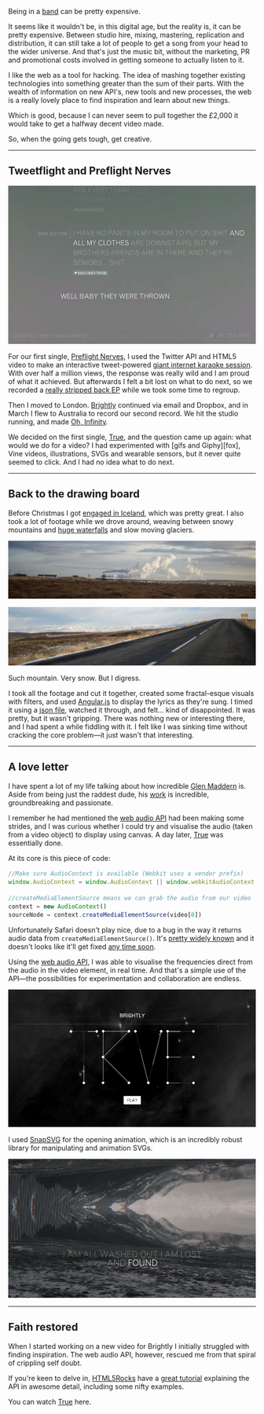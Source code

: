 Being in a [band][brightly] can be pretty expensive.

It seems like it wouldn't be, in this digital age, but the reality is, it can be pretty expensive. Between studio hire, mixing, mastering, replication and distribution, it can still take a lot of people to get a song from your head to the wider universe. And that's just the music bit, without the marketing, PR and promotional costs involved in getting someone to actually listen to it.

I like the web as a tool for hacking. The idea of mashing together existing technologies into something greater than the sum of their parts. With the wealth of information on new API's, new tools and new processes, the web is a really lovely place to find inspiration and learn about new things.

Which is good, because I can never seem to pull together the £2,000 it would take to get a halfway decent video made.

So, when the going gets tough, get creative.

---

## Tweetflight and Preflight Nerves

![Preflight Nerves, affectionately titled Tweetflight.](/images/articles/the-web-audio-api/image-tweetflight.jpg)

For our first single, [Preflight Nerves][preflight-nerves], I used the Twitter API and HTML5 video to make an interactive tweet-powered [giant internet karaoke session][preflight-nerves]. With over half a million views, the response was really wild and I am proud of what it achieved. But afterwards I felt a bit lost on what to do next, so we recorded a [really stripped back EP][the-greylings] while we took some time to regroup.

Then I moved to London. [Brightly][brightly] continued via email and Dropbox, and in March I flew to Australia to record our second record. We hit the studio running, and made [Oh, Infinity][oh-infinity].

We decided on the first single, [True][true], and the question came up again: what would we do for a video? I had experimented with [gifs and Giphy][fox], Vine videos, illustrations, SVGs and wearable sensors, but it never quite seemed to click. And I had no idea what to do next.

---

## Back to the drawing board

Before Christmas I got [engaged in Iceland][engaged-in-iceland], which was pretty great. I also took a lot of footage while we drove around, weaving between snowy mountains and [huge waterfalls][gullfoss] and slow moving glaciers.

![I think that's steam?](/images/articles/the-web-audio-api/image-smoke.jpg)

![This, I know, is a road.](/images/articles/the-web-audio-api/image-road.jpg)

Such mountain. Very snow. But I digress.

I took all the footage and cut it together, created some fractal-esque visuals with filters, and used [Angular.js][angularjs] to display the lyrics as they're sung. I timed it using a [json file][true-json], watched it through, and felt... kind of disappointed. It was pretty, but it wasn't gripping. There was nothing new or interesting there, and I had spent a while fiddling with it. I felt like I was sinking time without cracking the core problem—it just wasn't that interesting.

---

## A love letter

I have spent a lot of my life talking about how incredible [Glen Maddern][glen-maddern-twitter] is. Aside from being just the raddest dude, his [work][glen-maddern-site] is incredible, groundbreaking and passionate.

I remember he had mentioned the [web audio API][web-audio-api-mdn] had been making some strides, and I was curious whether I could try and visualise the audio (taken from a video object) to display using canvas. A day later, [True][true-video] was essentially done.

At its core is this piece of code:

```javascript
//Make sure AudioContext is available (Webkit uses a vendor prefix)
window.AudioContext = window.AudioContext || window.webkitAudioContext

//createMediaElementSource means we can grab the audio from our video
context = new AudioContext()
sourceNode = context.createMediaElementSource(video[0])
```

Unfortunately Safari doesn't play nice, due to a bug in the way it returns audio data from `createMediaElementSource()`. It's [pretty widely known][safari-web-audio-bug-tweet] and it doesn't looks like it'll get fixed [any time soon][safari-web-audio-bug].

Using the [web audio API][web-audio-api-mdn], I was able to visualise the frequencies direct from the audio in the video element, in real time. And that's a simple use of the API—the possibilities for experimentation and collaboration are endless.

![The True opening visual.](/images/articles/the-web-audio-api/image-true-01.jpg)

I used [SnapSVG][snapsvg] for the opening animation, which is an incredibly robust library for manipulating and animation SVGs.

![The web audio API visualisation.](/images/articles/the-web-audio-api/image-true-02.jpg)

---

## Faith restored

When I started working on a new video for Brightly I initially struggled with finding inspiration. The web audio API, however, rescued me from that spiral of crippling self doubt.

If you're keen to delve in, [HTML5Rocks][html5rocks-tutorial] have a [great tutorial][html5rocks-tutorial] explaining the API in awesome detail, including some nifty examples.

You can watch [True][true-video] here.

  [brightly]: http://wearebrightly.com
  [preflight-nerves]: http://tweetflight.wearebrightly.com
  [the-greylings]: http://music.wearebrightly.com/album/the-greylings
  [true]: https://soundcloud.com/wearebrightly/true
  [oh-infinity]: http://music.wearebrightly.com/album/oh-infinity
  [engaged-in-iceland]: https://www.flickr.com/photos/superhighfives/sets/72157637091939475/
  [gullfoss]: http://en.wikipedia.org/wiki/Gullfoss
  [angularjs]: http://angularjs.org/
  [true-json]: http://true.wearebrightly.com/data/data.json
  [gifs]: http://fox.wearebrightly.com/
  [glen-maddern-twitter]: https://twitter.com/@glenmaddern
  [glen-maddern-site]: http://glenmaddern.com/
  [web-audio-api-mdn]: https://developer.mozilla.org/en-US/docs/Web/API/Web_Audio_API
  [true-video]: http://true.wearebrightly.com
  [safari-web-audio-bug]: http://trac.webkit.org/search?q=createMediaElementSource
  [safari-web-audio-bug-tweet]: https://twitter.com/marcoarment/status/489521301980069892
  [snapsvg]: http://snapsvg.io/
  [html5rocks-tutorial]: http://www.html5rocks.com/en/tutorials/webaudio/intro/